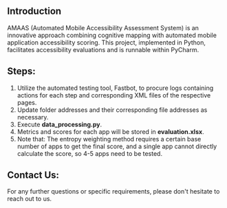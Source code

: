 ## Introduction
AMAAS (Automated Mobile Accessibility Assessment System) is an innovative approach combining cognitive mapping with automated mobile application accessibility scoring. This project, implemented in Python, facilitates accessibility evaluations and is runnable within PyCharm.

## Steps:

1.  Utilize the automated testing tool, Fastbot, to procure logs containing actions for each step and corresponding XML files of the respective pages.
2.  Update folder addresses and their corresponding file addresses as necessary.
3.  Execute **data_processing.py**.
4.  Metrics and scores for each app will be stored in **evaluation.xlsx**.
5.  Note that: The entropy weighting method requires a certain base number of apps to get the final score, and a single app cannot directly calculate the score, so 4-5 apps need to be tested.

## Contact Us:
For any further questions or specific requirements, please don't hesitate to reach out to us.
